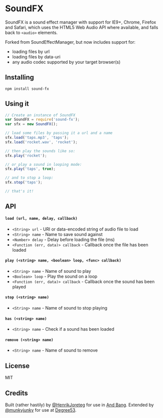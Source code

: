 # SoundFX

SoundFX is a sound effect manager with support for IE9+, Chrome, Firefox and Safari, which uses the HTML5 Web Audio API where available, and falls back to `<audio>` elements.

Forked from SoundEffectManager, but now includes support for:
- loading files by url
- loading files by data-uri
- any audio codec supported by your target browser(s)

## Installing

`npm install sound-fx`

## Using it

```js
// Create an instance of SoundFX
var SoundFX = require('sound-fx');
var sfx = new SoundFX();

// load some files by passing it a url and a name
sfx.load('taps.mp3', 'taps');
sfx.load('rocket.wav', 'rocket');

// then play the sounds like so:
sfx.play('rocket');

// or play a sound in looping mode:
sfx.play('taps', true);

// and to stop a loop:
sfx.stop('taps');

// that's it!
```

## API

#### `load (url, name, delay, callback)`
- `<String> url` - URI or data-encoded string of audio file to load
- `<String> name` - Name to save sound against
- `<Number> delay` - Delay before loading the file (ms)
- `<Function (err, data)> callback` - Callback once the file has been loaded

#### `play (<string> name, <boolean> loop, <func> callback)`
- `<String> name` - Name of sound to play
- `<Boolean> loop` - Play the sound on a loop
- `<Function (err, data)> callback` - Callback once the sound has been played

#### `stop (<string> name)`
- `<String> name` - Name of sound to stop playing

#### `has (<string> name)`
- `<String> name` - Check if a sound has been loaded

#### `remove (<string> name)`
- `<String> name` - Name of sound to remove

## License

MIT

## Credits

Built (rather hastily) by [@HenrikJoreteg](http://twitter.com/henrikjoreteg) for use in [And Bang](http://andbang.com). Extended by [@munkyjunky](https://github.com/munkyjunky) for use at [Degree53](https://Degree53.com).
